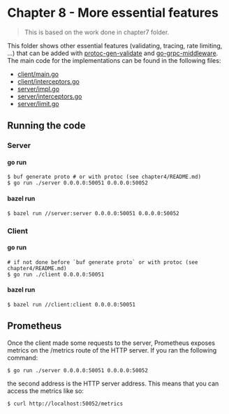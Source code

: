 # Chapter 8 - More essential features

> This is based on the work done in chapter7 folder.

This folder shows other essential features (validating, tracing, rate limiting, ...) that can be added with [protoc-gen-validate](https://github.com/bufbuild/protoc-gen-validate) and [go-grpc-middleware](https://github.com/grpc-ecosystem/go-grpc-middleware). The main code for the implementations can be found in the following files:

- [client/main.go](client/main.go)
- [client/interceptors.go](client/interceptors.go)
- [server/impl.go](server/impl.go)
- [server/interceptors.go](server/interceptors.go)
- [server/limit.go](server/limit.go)

## Running the code

### Server

#### **go run**

```shell
$ buf generate proto # or with protoc (see chapter4/README.md)
$ go run ./server 0.0.0.0:50051 0.0.0.0:50052
```

#### **bazel run**

```shell
$ bazel run //server:server 0.0.0.0:50051 0.0.0.0:50052
```

### Client

#### **go run**

```shell
# if not done before `buf generate proto` or with protoc (see chapter4/README.md)
$ go run ./client 0.0.0.0:50051
```

#### **bazel run**

```shell
$ bazel run //client:client 0.0.0.0:50051
```

## Prometheus

Once the client made some requests to the server, Prometheus exposes metrics on the /metrics route of the HTTP server. If you ran the following command:

```shell
$ go run ./server 0.0.0.0:50051 0.0.0.0:50052
```

the second address is the HTTP server address. This means that you can access the metrics like so:

```shell
$ curl http://localhost:50052/metrics
```